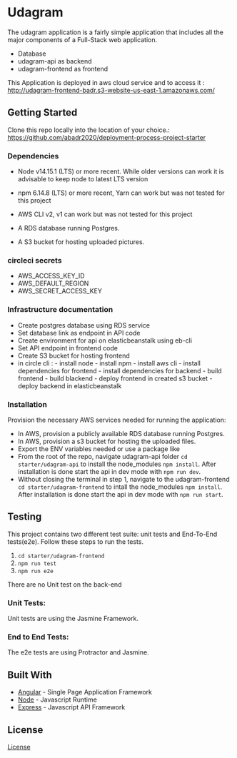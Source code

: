 # Udagram

 The udagram application is a fairly simple application that includes all the major components of a Full-Stack web application.
 - Database 
 - udagram-api as backend
 - udagram-frontend as frontend 

 This Application is deployed in aws cloud service and to access it : http://udagram-frontend-badr.s3-website-us-east-1.amazonaws.com/


## Getting Started

 Clone this repo locally into the location of your choice.: https://github.com/abadr2020/deployment-process-project-starter

### Dependencies

- Node v14.15.1 (LTS) or more recent. While older versions can work it is advisable to keep node to latest LTS version

- npm 6.14.8 (LTS) or more recent, Yarn can work but was not tested for this project

- AWS CLI v2, v1 can work but was not tested for this project

- A RDS database running Postgres.

- A S3 bucket for hosting uploaded pictures.


### circleci secrets

- AWS_ACCESS_KEY_ID 
- AWS_DEFAULT_REGION 
- AWS_SECRET_ACCESS_KEY

### Infrastructure documentation 

- Create postgres database using RDS service 
- Set database link as endpoint in API code 
- Create environment for api on elasticbeanstalk using eb-cli
- Set API endpoint in frontend code 
- Create S3 bucket for hosting frontend 
- in circle cli :
                    - install node
                    - install npm 
                    - install aws cli 
                    - install dependencies for frontend 
                    - install dependencies for backend
                    - build frontend
                    - build blackend
                    - deploy frontend in created s3 bucket 
                    - deploy backend in elasticbeanstalk 
   
### Installation

Provision the necessary AWS services needed for running the application:

- In AWS, provision a publicly available RDS database running Postgres.
- In AWS, provision a s3 bucket for hosting the uploaded files. 
- Export the ENV variables needed or use a package like  
- From the root of the repo, navigate udagram-api folder `cd starter/udagram-api` to install the node_modules `npm install`. After installation is done start the api in dev mode with `npm run dev`.
- Without closing the terminal in step 1, navigate to the udagram-frontend `cd starter/udagram-frontend` to intall the node_modules `npm install`. After installation is done start the api in dev mode with `npm run start`.

## Testing

This project contains two different test suite: unit tests and End-To-End tests(e2e). Follow these steps to run the tests.

1. `cd starter/udagram-frontend`
1. `npm run test`
1. `npm run e2e`

There are no Unit test on the back-end

### Unit Tests:

Unit tests are using the Jasmine Framework.

### End to End Tests:

The e2e tests are using Protractor and Jasmine.

## Built With

- [Angular](https://angular.io/) - Single Page Application Framework
- [Node](https://nodejs.org) - Javascript Runtime
- [Express](https://expressjs.com/) - Javascript API Framework

## License

[License](LICENSE.txt)
